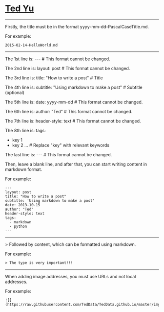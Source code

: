 [Ted Yu](https://teddata.github.io/)
================================

---

Firstly, the title must be in the format yyyy-mm-dd-PascalCaseTitle.md.

For example:
```
2015-02-14-HelloWorld.md
```

---

The 1st line is: --- # This format cannot be changed.

The 2nd line is: layout: post # This format cannot be changed.

The 3rd line is: title: "How to write a post" # Title

The 4th line is: subtitle: "Using markdown to make a post" # Subtitle (optional)

The 5th line is: date: yyyy-mm-dd # This format cannot be changed.

The 6th line is: author: "Ted" # This format cannot be changed.

The 7th line is: header-style: text # This format cannot be changed.

The 8th line is: tags:
  - key 1
  - key 2
  ... # Replace "key" with relevant keywords

The last line is: --- # This format cannot be changed.

Then, leave a blank line, and after that, you can start writing content in markdown format.

For example:
```
---
layout: post
title: "How to write a post"
subtitle: 'Using markdown to make a post'
date: 2013-10-15
author: "Ted"
header-style: text
tags:
  - markdown
  - python
---
```

---

\> Followed by content, which can be formatted using markdown.

For example:
```
> The type is very important!!!
```

---

When adding image addresses, you must use URLs and not local addresses. 

For example:
```
![](https://raw.githubusercontent.com/TedData/TedData.github.io/master/img/icon_wechat.png)
```

